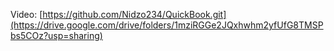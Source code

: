 Video:
[https://github.com/Nidzo234/QuickBook.git](https://drive.google.com/drive/folders/1mziRGGe2JQxhwhm2yfUfG8TMSPbs5COz?usp=sharing)
